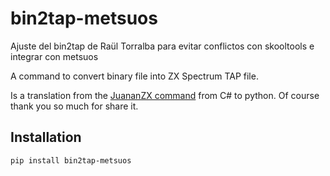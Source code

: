 # bin2tap-metsuos

Ajuste del bin2tap de Raül Torralba para evitar conflictos con skooltools e integrar con metsuos

A command to convert binary file into ZX Spectrum TAP file.

Is a translation from the [JuananZX command](https://github.com/juananZX/scr2tap) from C# to python. Of course thank you so much for share it.

## Installation

```bash
pip install bin2tap-metsuos
```